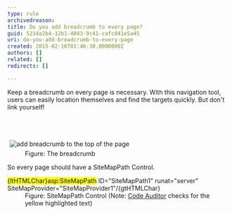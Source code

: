 ```yaml
---
type: rule
archivedreason: 
title: Do you add breadcrumb to every page?
guid: 5234a2b4-12b1-4043-9c41-cafc041e5a45
uri: do-you-add-breadcrumb-to-every-page
created: 2015-02-16T01:46:30.0000000Z
authors: []
related: []
redirects: []

---
```



<p>Keep a breadcrumb on every page is necessary. With this navigation tool,
 users can easily location themselves and find the targets quickly. But 
don't link yourself!</p>
<br><excerpt class='endintro'></excerpt><br>
<dl class="image"><dt> 
      <img src="http&#58;//www.ssw.com.au/SSW/Standards/Rules/Images/WebsiteLayout_Breadcrumb_1.gif" alt="add breadcrumb to the top of the page" style="margin&#58;5px;" />
   </dt><dd>Figure&#58; The breadcrumb</dd></dl><p>So every page should have a SiteMapPath Control.</p><dl class="code"><dt> 
      <span style="background-color&#58;yellow;">{ltHTMLChar}asp&#58;SiteMapPath</span> ID=&quot;SiteMapPath1&quot; runat=&quot;server&quot; SiteMapProvider=&quot;SiteMapProvider1&quot;/{gtHTMLChar} </dt><dd>Figure&#58; SiteMapPath Control (Note&#58; 
      <a href="http&#58;//www.ssw.com.au/ssw/redirect/ssw/CodeAuditor.htm">Code Auditor</a> checks for the yellow highlighted text)</dd></dl>


